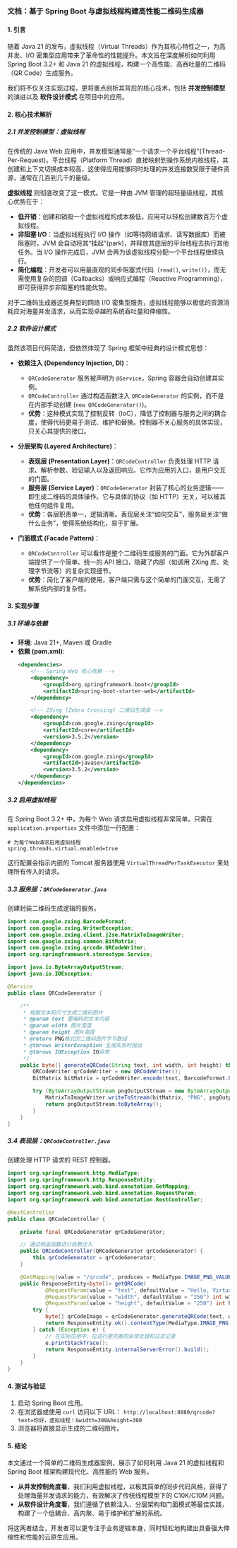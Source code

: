 ### **文档：基于 Spring Boot 与虚拟线程构建高性能二维码生成器**

#### **1. 引言**

随着 Java 21 的发布，虚拟线程（Virtual Threads）作为其核心特性之一，为高并发、I/O 密集型应用带来了革命性的性能提升。本文旨在深度解析如何利用 Spring Boot 3.2+ 和 Java 21 的虚拟线程，构建一个高性能、高吞吐量的二维码（QR Code）生成服务。

我们将不仅关注实现过程，更将重点剖析其背后的核心技术，包括 **并发控制模型** 的演进以及 **软件设计模式** 在项目中的应用。

#### **2. 核心技术解析**

##### **2.1 并发控制模型：虚拟线程**

在传统的 Java Web 应用中，并发模型通常是“一个请求一个平台线程”(Thread-Per-Request)。平台线程（Platform Thread）直接映射到操作系统内核线程，其创建和上下文切换成本较高，这使得应用能够同时处理的并发连接数受限于硬件资源，通常在几百到几千的量级。

**虚拟线程** 则彻底改变了这一模式。它是一种由 JVM 管理的超轻量级线程，其核心优势在于：

*   **低开销**：创建和销毁一个虚拟线程的成本极低，应用可以轻松创建数百万个虚拟线程。
*   **非阻塞 I/O**：当虚拟线程执行 I/O 操作（如等待网络请求、读写数据库）而被阻塞时，JVM 会自动将其“挂起”(park)，并释放其底层的平台线程去执行其他任务。当 I/O 操作完成后，JVM 会再为该虚拟线程分配一个平台线程继续执行。
*   **简化编程**：开发者可以用最直观的同步阻塞式代码（`read()`, `write()`），而无需使用复杂的回调（Callbacks）或响应式编程（Reactive Programming），即可获得异步非阻塞的性能优势。

对于二维码生成器这类典型的网络 I/O 密集型服务，虚拟线程能够以极低的资源消耗应对海量并发请求，从而实现卓越的系统吞吐量和伸缩性。

##### **2.2 软件设计模式**

虽然该项目代码简洁，但依然体现了 Spring 框架中经典的设计模式思想：

*   **依赖注入 (Dependency Injection, DI)**：
    *   `QRCodeGenerator` 服务被声明为 `@Service`，Spring 容器会自动创建其实例。
    *   `QRCodeController` 通过构造函数注入 `QRCodeGenerator` 的实例，而不是在内部手动创建 (`new QRCodeGenerator()`)。
    *   **优势**：这种模式实现了控制反转（IoC），降低了控制器与服务之间的耦合度，使得代码更易于测试、维护和替换。控制器不关心服务的具体实现，只关心其提供的接口。

*   **分层架构 (Layered Architecture)**：
    *   **表现层 (Presentation Layer)**：`QRCodeController` 负责处理 HTTP 请求、解析参数、验证输入以及返回响应。它作为应用的入口，是用户交互的门面。
    *   **服务层 (Service Layer)**：`QRCodeGenerator` 封装了核心的业务逻辑——即生成二维码的具体操作。它与具体的协议（如 HTTP）无关，可以被其他任何组件复用。
    *   **优势**：各层职责单一，逻辑清晰。表现层关注“如何交互”，服务层关注“做什么业务”，使得系统结构化，易于扩展。

*   **门面模式 (Facade Pattern)**：
    *   `QRCodeController` 可以看作是整个二维码生成服务的门面。它为外部客户端提供了一个简单、统一的 API 接口，隐藏了内部（如调用 ZXing 库、处理字节流等）的复杂实现细节。
    *   **优势**：简化了客户端的使用，客户端只需与这个简单的门面交互，无需了解系统内部的复杂性。

#### **3. 实现步骤**

##### **3.1 环境与依赖**

*   **环境**: Java 21+, Maven 或 Gradle
*   **依赖 (pom.xml)**:
    ```xml
    <dependencies>
        <!-- Spring Web 核心依赖 -->
        <dependency>
            <groupId>org.springframework.boot</groupId>
            <artifactId>spring-boot-starter-web</artifactId>
        </dependency>

        <!-- ZXing (Zebra Crossing) 二维码生成库 -->
        <dependency>
            <groupId>com.google.zxing</groupId>
            <artifactId>core</artifactId>
            <version>3.5.2</version>
        </dependency>
        <dependency>
            <groupId>com.google.zxing</groupId>
            <artifactId>javase</artifactId>
            <version>3.5.2</version>
        </dependency>
    </dependencies>
    ```

##### **3.2 启用虚拟线程**

在 Spring Boot 3.2+ 中，为每个 Web 请求启用虚拟线程非常简单。只需在 `application.properties` 文件中添加一行配置：

```properties
# 为每个Web请求启用虚拟线程
spring.threads.virtual.enabled=true
```
这行配置会指示内嵌的 Tomcat 服务器使用 `VirtualThreadPerTaskExecutor` 来处理所有传入的请求。

##### **3.3 服务层：`QRCodeGenerator.java`**

创建封装二维码生成逻辑的服务。

```java
import com.google.zxing.BarcodeFormat;
import com.google.zxing.WriterException;
import com.google.zxing.client.j2se.MatrixToImageWriter;
import com.google.zxing.common.BitMatrix;
import com.google.zxing.qrcode.QRCodeWriter;
import org.springframework.stereotype.Service;

import java.io.ByteArrayOutputStream;
import java.io.IOException;

@Service
public class QRCodeGenerator {

    /**
     * 根据文本和尺寸生成二维码图片
     * @param text 要编码的文本内容
     * @param width 图片宽度
     * @param height 图片高度
     * @return PNG格式的二维码图片字节数组
     * @throws WriterException 生成失败时抛出
     * @throws IOException IO异常
     */
    public byte[] generateQRCode(String text, int width, int height) throws WriterException, IOException {
        QRCodeWriter qrCodeWriter = new QRCodeWriter();
        BitMatrix bitMatrix = qrCodeWriter.encode(text, BarcodeFormat.QR_CODE, width, height);

        try (ByteArrayOutputStream pngOutputStream = new ByteArrayOutputStream()) {
            MatrixToImageWriter.writeToStream(bitMatrix, "PNG", pngOutputStream);
            return pngOutputStream.toByteArray();
        }
    }
}
```

##### **3.4 表现层：`QRCodeController.java`**

创建处理 HTTP 请求的 REST 控制器。

```java
import org.springframework.http.MediaType;
import org.springframework.http.ResponseEntity;
import org.springframework.web.bind.annotation.GetMapping;
import org.springframework.web.bind.annotation.RequestParam;
import org.springframework.web.bind.annotation.RestController;

@RestController
public class QRCodeController {

    private final QRCodeGenerator qrCodeGenerator;

    // 通过构造函数进行依赖注入
    public QRCodeController(QRCodeGenerator qrCodeGenerator) {
        this.qrCodeGenerator = qrCodeGenerator;
    }

    @GetMapping(value = "/qrcode", produces = MediaType.IMAGE_PNG_VALUE)
    public ResponseEntity<byte[]> getQRCode(
            @RequestParam(value = "text", defaultValue = "Hello, Virtual Threads!") String text,
            @RequestParam(value = "width", defaultValue = "250") int width,
            @RequestParam(value = "height", defaultValue = "250") int height) {
        try {
            byte[] qrCodeImage = qrCodeGenerator.generateQRCode(text, width, height);
            return ResponseEntity.ok().contentType(MediaType.IMAGE_PNG).body(qrCodeImage);
        } catch (Exception e) {
            // 在实际应用中，应进行更完善的异常处理和日志记录
            e.printStackTrace();
            return ResponseEntity.internalServerError().build();
        }
    }
}
```

#### **4. 测试与验证**

1.  启动 Spring Boot 应用。
2.  在浏览器或使用 `curl` 访问以下 URL：
    `http://localhost:8080/qrcode?text=你好，虚拟线程！&width=300&height=300`
3.  浏览器将直接显示生成的二维码图片。

#### **5. 结论**

本文通过一个简单的二维码生成器案例，展示了如何利用 Java 21 的虚拟线程和 Spring Boot 框架构建现代化、高性能的 Web 服务。

*   **从并发控制角度看**，我们利用虚拟线程，以极其简单的同步代码风格，获得了处理海量并发请求的能力，有效解决了传统线程模型下的 C10K/C10M 问题。
*   **从软件设计角度看**，我们遵循了依赖注入、分层架构和门面模式等最佳实践，构建了一个低耦合、高内聚、易于维护和扩展的系统。

将这两者结合，开发者可以更专注于业务逻辑本身，同时轻松地构建出具备强大伸缩性和性能的云原生应用。
